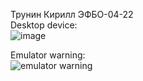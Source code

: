 Трунин Кирилл ЭФБО-04-22  
Desktop device:  
![image](https://github.com/user-attachments/assets/a17e8bae-c6b5-43f8-8e20-a47d5da22a8b)

Emulator warning:  
![emulator warning](https://github.com/user-attachments/assets/34ad3523-cbbf-4871-9308-694ba03889c8)
